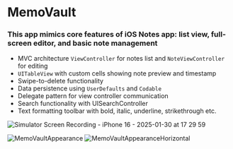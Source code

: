 # MemoVault

### This app mimics core features of iOS Notes app: list view, full-screen editor, and basic note management


- MVC architecture ```ViewController``` for notes list and ```NoteViewController``` for editing
- ```UITableView``` with custom cells showing note preview and timestamp
- Swipe-to-delete functionality
- Data persistence using ```UserDefaults``` and ```Codable```
- Delegate pattern for view controller communication
- Search functionality with UISearchController
- Text formatting toolbar with bold, italic, underline, strikethrough etc.

![Simulator Screen Recording - iPhone 16 - 2025-01-30 at 17 29 59](https://github.com/user-attachments/assets/18df5374-e549-4c9f-b1fa-dd902116eb95)



![MemoVaultAppearance](https://github.com/user-attachments/assets/a0e9748a-222c-435c-b8bd-d8ac816ddefb) ![MemoVaultAppearanceHorizontal](https://github.com/user-attachments/assets/091d78b8-9abd-490d-a58c-6906084bac1c)
